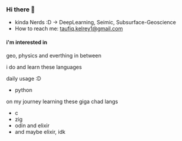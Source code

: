 ### Hi there 👋
- kinda Nerds :D -> DeepLearning, Seimic, Subsurface-Geoscience
- How to reach me: taufiq.kelrey1@gmail.com

#### i'm interested in 

geo, physics and everthing in between

i do and learn these languages

daily usage :D
- python

on my journey learning these giga chad langs
- c
- zig
- odin and elixir
- and maybe elixir, idk

<!--
**kelreeeeey/kelreeeeey** is a ✨ _special_ ✨ repository because its `README.md` (this file) appears on your GitHub profile.
-->
